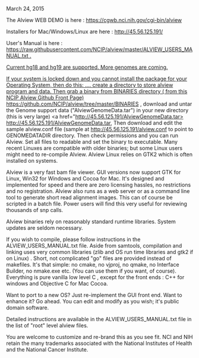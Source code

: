 
March 24, 2015  

<p>The Alview WEB DEMO is here : <a href="https://cgwb.nci.nih.gov/cgi-bin/alview">https://cgwb.nci.nih.gov/cgi-bin/alview</a></p>
<p>Installers for Mac/Windows/Linux are here : <a href="http://45.56.125.191/">http://45.56.125.191/</a></p>
<p>User's Manual is here : <a href="https://raw.githubusercontent.com/NCIP/alview/master/ALVIEW_USERS_MANUAL.txt">
 https://raw.githubusercontent.com/NCIP/alview/master/ALVIEW_USERS_MANUAL.txt . </p>
 
Current hg18 and hg19 are supported.  More genomes are coming.

If your system is locked down and you cannot install the package for your Operating System, then do this: .... create a directory to store alview program and data.  Then grab a binary from BINARIES directory ( from this NCIP Alview Github Front Page)  <a href="https://github.com/NCIP/alview/tree/master/BINARIES">  https://github.com/NCIP/alview/tree/master/BINARIES </a> , download and untar the Genome support data ("AlviewGenomeData.tar") in your new directory (this is very large) <a href="http://45.56.125.191/AlviewGenomeData.tar> http://45.56.125.191/AlviewGenomeData.tar</a>, Then download and edit the sample alview.conf file (sample at <a href="http://45.56.125.191/alview.conf"> http://45.56.125.191/alview.conf </a> to point to GENOMEDATADIR directory.
Then check permissions and you can run Alview.  Set all files to readable and set the binary to executable.   Many recent Linuxes are compatible with older binaries; but some Linux users might need to re-compile Alview.  Alview Linux relies on GTK2 which is often installed on systems.

Alview is a very fast bam file viewer.  GUI versions now support GTK for Linux, Win32 for Windows and Cocoa for Mac.  It's designed and implemented for speed and there are zero licensing hassles, no restrictions and no registration.   Alview also runs as a web server or as a command line tool to generate short read alignment images. This can of course be scripted in a batch file.  Power users will find this very useful for reviewing thousands of snp calls.
 
Alview  binaries rely on reasonably standard runtime libraries.  System updates are seldom necessary.

If you wish to compile, please follow instructions in the ALVIEW_USERS_MANUAL.txt file. 
Aside from samtools, compilation and linking uses very common libraries (zlib and OS run time libraries and gtk2 if on Linux) .
Short, not complicated "go" files are provided instead of makefiles.  It's that simple: no cmake, 
no vjproj, no qmake, no Interface Builder, no nmake.exe etc. (You can use them if you want, of course).
Everything is pure vanilla low level C , except for the front ends : C++ for windows and Objective C for Mac Cocoa.

Want to port to a new OS?  Just re-implement the GUI front end.  Want to enhance it?  Go ahead.  You can edit and modify as you wish; it's public domain software.

<p>Detailed instructions are available in the ALVIEW_USERS_MANUAL.txt file in the list of "root" level alview files.</p>

You are welcome to customize and re-brand this as you see fit. NCI and NIH retain the many trademarks associated with the National Institutes of Health and the National Cancer Institute.</p>

